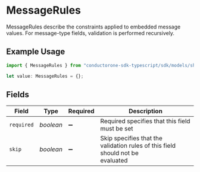 # MessageRules

MessageRules describe the constraints applied to embedded message values.
 For message-type fields, validation is performed recursively.

## Example Usage

```typescript
import { MessageRules } from "conductorone-sdk-typescript/sdk/models/shared";

let value: MessageRules = {};
```

## Fields

| Field                                                                           | Type                                                                            | Required                                                                        | Description                                                                     |
| ------------------------------------------------------------------------------- | ------------------------------------------------------------------------------- | ------------------------------------------------------------------------------- | ------------------------------------------------------------------------------- |
| `required`                                                                      | *boolean*                                                                       | :heavy_minus_sign:                                                              | Required specifies that this field must be set                                  |
| `skip`                                                                          | *boolean*                                                                       | :heavy_minus_sign:                                                              | Skip specifies that the validation rules of this field should not be<br/> evaluated |
